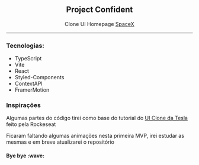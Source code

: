 <article>
  <h1 align="center">Project Confident</h1>

  <p align="center">Clone UI Homepage <a href="https://www.spacex.com/">SpaceX<a/><p>

  <div style="width: 100%; height: 3px; background-color: #ccc;"></div>
  
  <h3>Tecnologias:</h3>
  
  <ul>
    <li>TypeScript</li>
    <li>Vite</li>
    <li>React</li>
    <li>Styled-Components</li>
    <li>ContextAPI</li>
    <li>FramerMotion</li>
  </ul>
  
  <h3>Inspirações</h3>
  <p>Algumas partes do código tirei como base do tutorial do <a href="https://github.com/rocketseat-content/youtube-clone-tesla-homepage">UI Clone da Tesla<a/>
  feito pela Rockeseat</p>
  
  <p>Ficaram faltando algumas animações nesta primeira MVP, irei estudar as mesmas e em breve atualizarei o repositório</p>
  
  <h4>Bye bye :wave:</h2>
  
</article>



